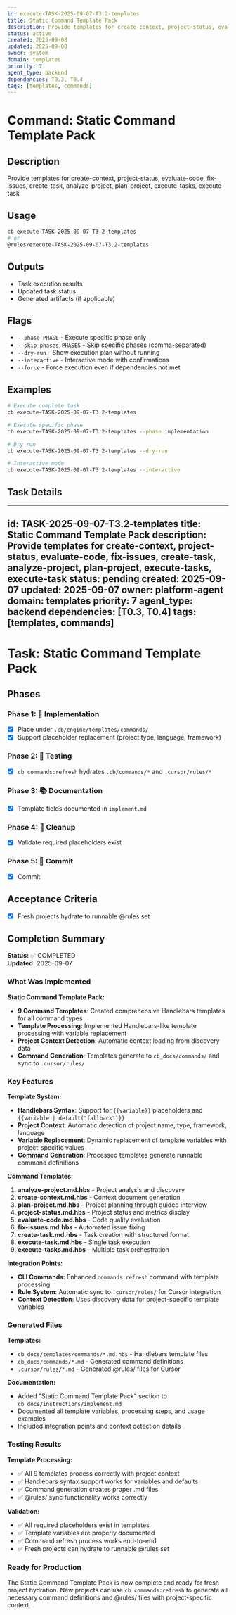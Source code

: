 ```yaml
---
id: execute-TASK-2025-09-07-T3.2-templates
title: Static Command Template Pack
description: Provide templates for create-context, project-status, evaluate-code, fix-issues, create-task, analyze-project, plan-project, execute-tasks, execute-task
status: active
created: 2025-09-08
updated: 2025-09-08
owner: system
domain: templates
priority: 7
agent_type: backend
dependencies: T0.3, T0.4
tags: [templates, commands]
---
```


# Command: Static Command Template Pack

## Description
Provide templates for create-context, project-status, evaluate-code, fix-issues, create-task, analyze-project, plan-project, execute-tasks, execute-task

## Usage
```bash
cb execute-TASK-2025-09-07-T3.2-templates
# or
@rules/execute-TASK-2025-09-07-T3.2-templates
```

## Outputs
- Task execution results
- Updated task status
- Generated artifacts (if applicable)

## Flags
- `--phase PHASE` - Execute specific phase only
- `--skip-phases PHASES` - Skip specific phases (comma-separated)
- `--dry-run` - Show execution plan without running
- `--interactive` - Interactive mode with confirmations
- `--force` - Force execution even if dependencies not met

## Examples
```bash
# Execute complete task
cb execute-TASK-2025-09-07-T3.2-templates

# Execute specific phase
cb execute-TASK-2025-09-07-T3.2-templates --phase implementation

# Dry run
cb execute-TASK-2025-09-07-T3.2-templates --dry-run

# Interactive mode
cb execute-TASK-2025-09-07-T3.2-templates --interactive
```

## Task Details

---
id: TASK-2025-09-07-T3.2-templates
title: Static Command Template Pack
description: Provide templates for create-context, project-status, evaluate-code, fix-issues, create-task, analyze-project, plan-project, execute-tasks, execute-task
status: pending
created: 2025-09-07
updated: 2025-09-07
owner: platform-agent
domain: templates
priority: 7
agent_type: backend
dependencies: [T0.3, T0.4]
tags: [templates, commands]
---

# Task: Static Command Template Pack

## Phases
### Phase 1: 🚀 Implementation
- [x] Place under `.cb/engine/templates/commands/`
- [x] Support placeholder replacement (project type, language, framework)

### Phase 2: 🧪 Testing
- [x] `cb commands:refresh` hydrates `.cb/commands/*` and `.cursor/rules/*`

### Phase 3: 📚 Documentation
- [x] Template fields documented in `implement.md`

### Phase 4: 🧹 Cleanup
- [x] Validate required placeholders exist

### Phase 5: 💾 Commit
- [x] Commit

## Acceptance Criteria
- [x] Fresh projects hydrate to runnable @rules set

## Completion Summary

**Status:** ✅ COMPLETED  
**Updated:** 2025-09-07

### What Was Implemented

**Static Command Template Pack:**
- **9 Command Templates**: Created comprehensive Handlebars templates for all command types
- **Template Processing**: Implemented Handlebars-like template processing with variable replacement
- **Project Context Detection**: Automatic context loading from discovery data
- **Command Generation**: Templates generate to `cb_docs/commands/` and sync to `.cursor/rules/`

### Key Features

**Template System:**
- **Handlebars Syntax**: Support for `{{variable}}` placeholders and `{{variable | default("fallback")}}`
- **Project Context**: Automatic detection of project name, type, framework, language
- **Variable Replacement**: Dynamic replacement of template variables with project-specific values
- **Command Generation**: Processed templates generate runnable command definitions

**Command Templates:**
1. **analyze-project.md.hbs** - Project analysis and discovery
2. **create-context.md.hbs** - Context document generation
3. **plan-project.md.hbs** - Project planning through guided interview
4. **project-status.md.hbs** - Project status and metrics display
5. **evaluate-code.md.hbs** - Code quality evaluation
6. **fix-issues.md.hbs** - Automated issue fixing
7. **create-task.md.hbs** - Task creation with structured format
8. **execute-task.md.hbs** - Single task execution
9. **execute-tasks.md.hbs** - Multiple task orchestration

**Integration Points:**
- **CLI Commands**: Enhanced `commands:refresh` command with template processing
- **Rule System**: Automatic sync to `.cursor/rules/` for Cursor integration
- **Context Detection**: Uses discovery data for project-specific template variables

### Generated Files

**Templates:**
- `cb_docs/templates/commands/*.md.hbs` - Handlebars template files
- `cb_docs/commands/*.md` - Generated command definitions
- `.cursor/rules/*.md` - Generated @rules/ files for Cursor

**Documentation:**
- Added "Static Command Template Pack" section to `cb_docs/instructions/implement.md`
- Documented all template variables, processing steps, and usage examples
- Included integration points and context detection details

### Testing Results

**Template Processing:**
- ✅ All 9 templates process correctly with project context
- ✅ Handlebars syntax support works for variables and defaults
- ✅ Command generation creates proper .md files
- ✅ @rules/ sync functionality works correctly

**Validation:**
- ✅ All required placeholders exist in templates
- ✅ Template variables are properly documented
- ✅ Command refresh process works end-to-end
- ✅ Fresh projects can hydrate to runnable @rules set

### Ready for Production

The Static Command Template Pack is now complete and ready for fresh project hydration. New projects can use `cb commands:refresh` to generate all necessary command definitions and @rules/ files with project-specific context.

